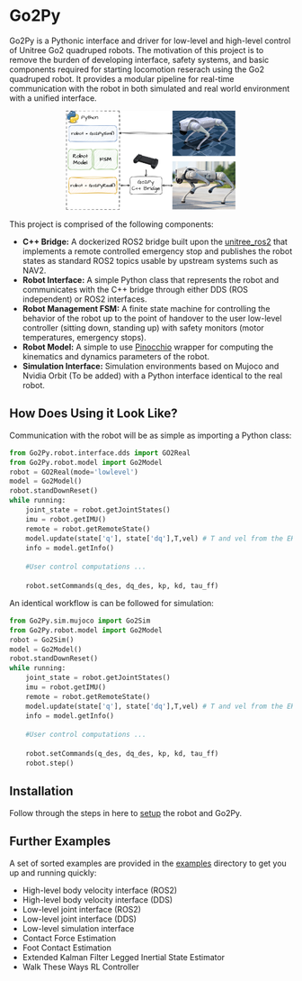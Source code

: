 # Go2Py

Go2Py is a Pythonic interface and driver for low-level and high-level control of Unitree Go2 quadruped robots. The motivation of this project is to remove the burden of developing interface, safety systems, and basic components required for starting locomotion reserach using the Go2 quadruped robot. It provides a modular pipeline for real-time communication with the robot in both simulated and real world environment with a unified interface. 

<p align="center">
  <img src="docs/assets/openfig.png" alt="image" width="60%" height="auto"/>
</p>

This project is comprised of the following components:
- **C++ Bridge:** A dockerized ROS2 bridge built upon the [unitree_ros2](https://github.com/unitreerobotics/unitree_ros2) that implements a remote controlled emergency stop and publishes the robot states as standard ROS2 topics usable by upstream systems such as NAV2. 
- **Robot Interface:** A simple Python class that represents the robot and communicates with the C++ bridge through either DDS (ROS independent) or ROS2 interfaces. 
- **Robot Management FSM:** A finite state machine for controlling the behavior of the robot up to the point of handover to the user low-level controller (sitting down, standing up) with safety monitors (motor temperatures, emergency stops).
- **Robot Model:** A simple to use [Pinocchio](https://github.com/stack-of-tasks/pinocchio) wrapper for computing the kinematics and dynamics parameters of the robot. 
- **Simulation Interface:** Simulation environments based on Mujoco and Nvidia Orbit (To be added) with a Python interface identical to the real robot. 

## How Does Using it Look Like?
Communication with the robot will be as simple as importing a Python class:
```python
from Go2Py.robot.interface.dds import GO2Real
from Go2Py.robot.model import Go2Model
robot = GO2Real(mode='lowlevel')
model = Go2Model()
robot.standDownReset()
while running:
    joint_state = robot.getJointStates()
    imu = robot.getIMU()
    remote = robot.getRemoteState()
    model.update(state['q'], state['dq'],T,vel) # T and vel from the EKF
    info = model.getInfo()
    
    #User control computations ...

    robot.setCommands(q_des, dq_des, kp, kd, tau_ff)
```
An identical workflow is can be followed for simulation:
```python
from Go2Py.sim.mujoco import Go2Sim
from Go2Py.robot.model import Go2Model
robot = Go2Sim()
model = Go2Model()
robot.standDownReset()
while running:
    joint_state = robot.getJointStates()
    imu = robot.getIMU()
    remote = robot.getRemoteState()
    model.update(state['q'], state['dq'],T,vel) # T and vel from the EKF
    info = model.getInfo()

    #User control computations ...

    robot.setCommands(q_des, dq_des, kp, kd, tau_ff)
    robot.step()
```
## Installation
Follow through the steps in here to [setup](docs/setup.md) the robot and Go2Py. 

## Further Examples 
A set of sorted examples are provided in the [examples](examples) directory to get you up and running quickly:

- High-level body velocity interface (ROS2)
- High-level body velocity interface (DDS)
- Low-level joint interface (ROS2)
- Low-level joint interface (DDS)
- Low-level simulation interface
- Contact Force Estimation 
- Foot Contact Estimation
- Extended Kalman Filter Legged Inertial State Estimator
- Walk These Ways RL Controller
